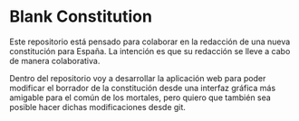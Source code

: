 # Blank Constitution

Este repositorio está pensado para colaborar en la redacción de una nueva constitución para España. La intención es que su redacción se lleve a cabo de manera colaborativa. 

Dentro del repositorio voy a desarrollar la aplicación web para poder modificar el borrador de la constitución desde una interfaz gráfica más amigable para el común de los mortales, pero quiero que también sea posible hacer dichas modificaciones desde git.
